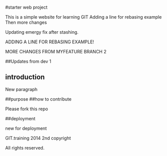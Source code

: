 #starter web project


This is a simple website for learning GIT
Adding a line for rebasing example
Then more changes

Updating emergy fix after stashing.


ADDING A LINE FOR REBASING EXAMPLE!

MORE CHANGES FROM MYFEATURE BRANCH 2

##Updates from dev 1

## introduction

New paragraph

##purpose
##how to contribute


Please fork this repo

##deployment

new for deployment


GIT.training 2014
2nd copyright

All rights reserved.


